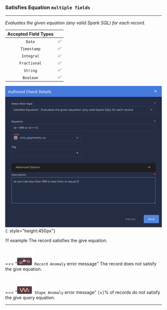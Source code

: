 ### Satisfies Equation <spam id='multiple-fields'>`multiple fields`</spam>

---

*Evaluates the given equation (any valid Spark SQL) for each record.*

| Accepted Field Types   |                      |
| :--------------------: | :------------------: |
| `Date`                 | :white_check_mark:   |
| `Timestamp`            | :white_check_mark:   |
| `Integral`             | :white_check_mark:   |
| `Fractional`           | :white_check_mark:   |
| `String`               | :white_check_mark:   |
| `Boolean`              | :white_check_mark:   |

![Screenshot](../assets/checks/rule-types/satisfies-equation-check.png){: style="height:450px"}

!!! example
    The record satisfies the give equation.
    
=== "![Screenshot](../assets/checks/rule-types/icons/icon-record-anomaly-dark.svg)`Record Anomaly` error message"
    The record does not satisfy the give equation.

=== "![Screenshot](../assets/checks/rule-types/icons/icon-shape-anomaly-dark.svg)`Shape Anomaly` error message"
    `[x]`% of records do not satisfy the give query equation.

---